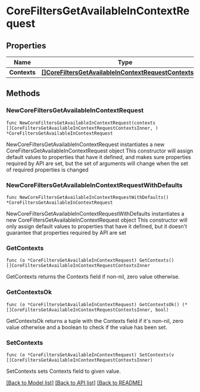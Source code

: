 # CoreFiltersGetAvailableInContextRequest

## Properties

Name | Type | Description | Notes
------------ | ------------- | ------------- | -------------
**Contexts** | [**[]CoreFiltersGetAvailableInContextRequestContextsInner**](CoreFiltersGetAvailableInContextRequestContextsInner.md) |  | 

## Methods

### NewCoreFiltersGetAvailableInContextRequest

`func NewCoreFiltersGetAvailableInContextRequest(contexts []CoreFiltersGetAvailableInContextRequestContextsInner, ) *CoreFiltersGetAvailableInContextRequest`

NewCoreFiltersGetAvailableInContextRequest instantiates a new CoreFiltersGetAvailableInContextRequest object
This constructor will assign default values to properties that have it defined,
and makes sure properties required by API are set, but the set of arguments
will change when the set of required properties is changed

### NewCoreFiltersGetAvailableInContextRequestWithDefaults

`func NewCoreFiltersGetAvailableInContextRequestWithDefaults() *CoreFiltersGetAvailableInContextRequest`

NewCoreFiltersGetAvailableInContextRequestWithDefaults instantiates a new CoreFiltersGetAvailableInContextRequest object
This constructor will only assign default values to properties that have it defined,
but it doesn't guarantee that properties required by API are set

### GetContexts

`func (o *CoreFiltersGetAvailableInContextRequest) GetContexts() []CoreFiltersGetAvailableInContextRequestContextsInner`

GetContexts returns the Contexts field if non-nil, zero value otherwise.

### GetContextsOk

`func (o *CoreFiltersGetAvailableInContextRequest) GetContextsOk() (*[]CoreFiltersGetAvailableInContextRequestContextsInner, bool)`

GetContextsOk returns a tuple with the Contexts field if it's non-nil, zero value otherwise
and a boolean to check if the value has been set.

### SetContexts

`func (o *CoreFiltersGetAvailableInContextRequest) SetContexts(v []CoreFiltersGetAvailableInContextRequestContextsInner)`

SetContexts sets Contexts field to given value.



[[Back to Model list]](../README.md#documentation-for-models) [[Back to API list]](../README.md#documentation-for-api-endpoints) [[Back to README]](../README.md)


